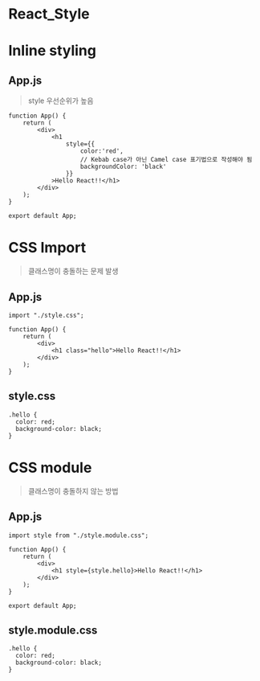# React_Style

# Inline styling

## App.js
> style 우선순위가 높음

```
function App() {
    return (
        <div>
            <h1
                style={{
                    color:'red',
                    // Kebab case가 아닌 Camel case 표기법으로 작성해야 됨
                    backgroundColor: 'black'
                }}
            >Hello React!!</h1>
        </div>
    );
}

export default App;
```

# CSS Import
> 클래스명이 충돌하는 문제 발생

## App.js
```
import "./style.css";

function App() {
    return (
        <div>
            <h1 class="hello">Hello React!!</h1>
        </div>
    );
}
```

## style.css
```
.hello {
  color: red;
  background-color: black;
}
```

# CSS module
> 클래스명이 충돌하지 않는 방법

## App.js
```
import style from "./style.module.css";

function App() {
    return (
        <div>
            <h1 style={style.hello}>Hello React!!</h1>
        </div>
    );
}

export default App;
```

## style.module.css
```
.hello {
  color: red;
  background-color: black;
}
```
